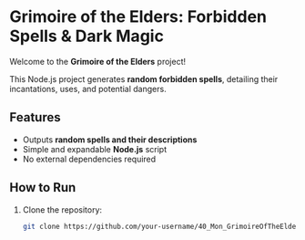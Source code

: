 # Grimoire of the Elders: Forbidden Spells & Dark Magic

Welcome to the **Grimoire of the Elders** project!

This Node.js project generates **random forbidden spells**, detailing their incantations, uses, and potential dangers.

## Features
- Outputs **random spells and their descriptions**
- Simple and expandable **Node.js** script
- No external dependencies required

## How to Run

1. Clone the repository:
   ```bash
   git clone https://github.com/your-username/40_Mon_GrimoireOfTheElders.git
